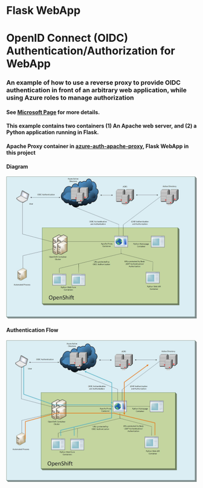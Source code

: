 # Flask WebApp
# OpenID Connect (OIDC) Authentication/Authorization for WebApp
### An example of how to use a reverse proxy to provide OIDC authentication in front of an arbitrary web application, while using Azure roles to manage authorization
#### See [Microsoft Page](https://docs.microsoft.com/en-us/azure/active-directory/develop/v1-protocols-openid-connect-code) for more details.

#### This example contains two containers (1) An Apache web server, and (2) a Python application running in Flask.
#### Apache Proxy container in [azure-auth-apache-proxy](https://github.com/spidermonkey2012/azure-auth-apache-proxy), Flask WebApp in this project

#### Diagram
![diagram](Container_Applications.jpg)

#### Authentication Flow
![diagram](Container_Applications_auth.jpg)
